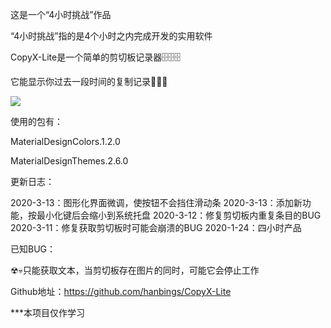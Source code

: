这是一个“4小时挑战”作品

“4小时挑战”指的是4个小时之内完成开发的实用软件

CopyX-Lite是一个简单的剪切板记录器🗄🗄🗄

它能显示你过去一段时间的复制记录🍔🍔🍔

![](https://s2.ax1x.com/2020/01/25/1ZqU3Q.png)

使用的包有：

MaterialDesignColors.1.2.0

MaterialDesignThemes.2.6.0

更新日志：

2020-3-13：图形化界面微调，使按钮不会挡住滑动条
2020-3-13：添加新功能，按最小化键后会缩小到系统托盘
2020-3-12：修复剪切板内重复条目的BUG
2020-3-11：修复获取剪切板时可能会崩溃的BUG
2020-1-24：四小时产品

已知BUG：

☢💀只能获取文本，当剪切板存在图片的同时，可能它会停止工作

Github地址：https://github.com/hanbings/CopyX-Lite

***本项目仅作学习



